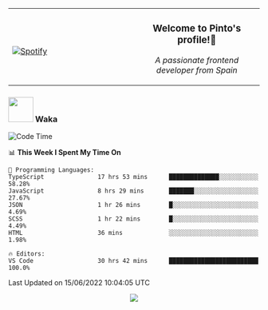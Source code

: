 <table width="100%" align="center"> 
  <tr>
  <td width="50%">
      
&nbsp; <br> [![Spotify](https://novatorem-zeta-rust.vercel.app/api/spotify)](https://open.spotify.com/user/novatorem-zeta-rust)

  </td>
  <td width="50%">
    <h3 align="center">Welcome to Pinto's profile!👋</h3>
    <p align="center"><em>A passionate frontend developer from Spain</em></p>
  </td>
  </table>

### <img src="https://media.giphy.com/media/VgCDAzcKvsR6OM0uWg/giphy.gif" width="50"> Waka

  <!--START_SECTION:waka-->
![Code Time](http://img.shields.io/badge/Code%20Time-524%20hrs%2013%20mins-blue)

📊 **This Week I Spent My Time On** 

```text
💬 Programming Languages: 
TypeScript               17 hrs 53 mins      ██████████████░░░░░░░░░░░   58.28% 
JavaScript               8 hrs 29 mins       ███████░░░░░░░░░░░░░░░░░░   27.67% 
JSON                     1 hr 26 mins        █░░░░░░░░░░░░░░░░░░░░░░░░   4.69% 
SCSS                     1 hr 22 mins        █░░░░░░░░░░░░░░░░░░░░░░░░   4.49% 
HTML                     36 mins             ░░░░░░░░░░░░░░░░░░░░░░░░░   1.98%

🔥 Editors: 
VS Code                  30 hrs 42 mins      █████████████████████████   100.0%

```


 Last Updated on 15/06/2022 10:04:05 UTC
<!--END_SECTION:waka-->

<div align="center">
<img src="https://github-readme-stats-gilt-tau.vercel.app/api/top-langs/?username=pinto-hub&layout=compact&theme=dracula" />
</div>
